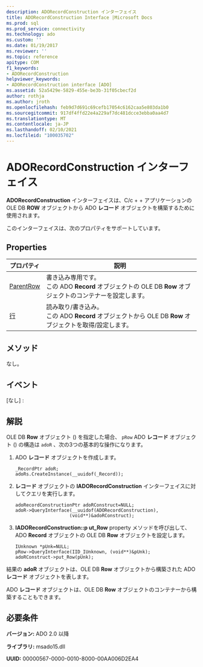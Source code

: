 ```yaml
---
description: ADORecordConstruction インターフェイス
title: ADORecordConstruction Interface |Microsoft Docs
ms.prod: sql
ms.prod_service: connectivity
ms.technology: ado
ms.custom: ''
ms.date: 01/19/2017
ms.reviewer: ''
ms.topic: reference
apitype: COM
f1_keywords:
- ADORecordConstruction
helpviewer_keywords:
- ADORecordConstruction interface [ADO]
ms.assetid: 52a5429e-5829-455e-be3b-31f05cbecf2d
author: rothja
ms.author: jroth
ms.openlocfilehash: feb9d7d691c69cefb17054c6162caa5e803da1b0
ms.sourcegitcommit: 917df4ffd22e4a229af7dc481dcce3ebba0aa4d7
ms.translationtype: MT
ms.contentlocale: ja-JP
ms.lasthandoff: 02/10/2021
ms.locfileid: "100035702"
---
```

# <a name="adorecordconstruction-interface"></a>ADORecordConstruction インターフェイス
**ADORecordConstruction** インターフェイスは、C/c + + アプリケーションの OLE DB **ROW** オブジェクトから ADO **レコード** オブジェクトを構築するために使用されます。  
  
 このインターフェイスは、次のプロパティをサポートしています。  
  
## <a name="properties"></a>Properties  
  
|プロパティ|説明|  
|-|-|  
|[ParentRow](./parentrow-property-ado.md)|書き込み専用です。<br />この ADO **Record** オブジェクトの OLE DB **Row** オブジェクトのコンテナーを設定します。|  
|[行](./row-property-ado.md)|読み取り/書き込み。<br />この ADO **Record** オブジェクトから OLE DB **Row** オブジェクトを取得/設定します。|  
  
## <a name="methods"></a>メソッド  
 なし。  
  
## <a name="events"></a>イベント  
 [なし] :  
  
## <a name="remarks"></a>解説  
 OLE DB **Row** オブジェクト () を指定した場合、 `pRow` ADO **レコード** オブジェクト () の構造は `adoR` 、次の3つの基本的な操作になります。  
  
1.  ADO **レコード** オブジェクトを作成します。  
  
    ```  
    _RecordPtr adoR;  
    adoRs.CreateInstance(__uuidof(_Record));  
    ```  
  
2.  **レコード** オブジェクトの **IADORecordConstruction** インターフェイスに対してクエリを実行します。  
  
    ```  
    adoRecordConstructionPtr adoRConstruct=NULL;  
    adoR->QueryInterface(__uuidof(ADORecordConstruction),  
                        (void**)&adoRConstruct);  
    ```  
  
3.  **IADORecordConstruction::p ut_Row** property メソッドを呼び出して、ADO **Record** オブジェクトの OLE DB **Row** オブジェクトを設定します。  
  
    ```  
    IUnknown *pUnk=NULL;  
    pRow->QueryInterface(IID_IUnknown, (void**)&pUnk);  
    adoRConstruct->put_Row(pUnk);  
    ```  
  
 結果の **adoR** オブジェクトは、OLE DB **Row** オブジェクトから構築された ADO **レコード** オブジェクトを表します。  
  
 ADO **レコード** オブジェクトは、OLE DB **Row** オブジェクトのコンテナーから構築することもできます。  
  
## <a name="requirements"></a>必要条件  
 **バージョン:** ADO 2.0 以降  
  
 **ライブラリ:** msado15.dll  
  
 **UUID:** 00000567-0000-0010-8000-00AA006D2EA4